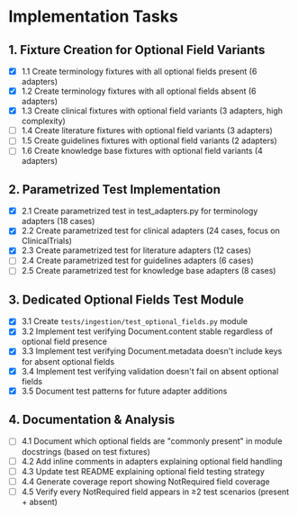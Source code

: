 # Implementation Tasks

## 1. Fixture Creation for Optional Field Variants

- [x] 1.1 Create terminology fixtures with all optional fields present (6 adapters)
- [x] 1.2 Create terminology fixtures with all optional fields absent (6 adapters)
- [x] 1.3 Create clinical fixtures with optional field variants (3 adapters, high complexity)
- [ ] 1.4 Create literature fixtures with optional field variants (3 adapters)
- [ ] 1.5 Create guidelines fixtures with optional field variants (2 adapters)
- [ ] 1.6 Create knowledge base fixtures with optional field variants (4 adapters)

## 2. Parametrized Test Implementation

- [x] 2.1 Create parametrized test in test_adapters.py for terminology adapters (18 cases)
- [x] 2.2 Create parametrized test for clinical adapters (24 cases, focus on ClinicalTrials)
- [x] 2.3 Create parametrized test for literature adapters (12 cases)
- [ ] 2.4 Create parametrized test for guidelines adapters (6 cases)
- [ ] 2.5 Create parametrized test for knowledge base adapters (8 cases)

## 3. Dedicated Optional Fields Test Module

- [x] 3.1 Create `tests/ingestion/test_optional_fields.py` module
- [x] 3.2 Implement test verifying Document.content stable regardless of optional field presence
- [x] 3.3 Implement test verifying Document.metadata doesn't include keys for absent optional fields
- [x] 3.4 Implement test verifying validation doesn't fail on absent optional fields
- [x] 3.5 Document test patterns for future adapter additions

## 4. Documentation & Analysis

- [ ] 4.1 Document which optional fields are "commonly present" in module docstrings (based on test fixtures)
- [ ] 4.2 Add inline comments in adapters explaining optional field handling
- [ ] 4.3 Update test README explaining optional field testing strategy
- [ ] 4.4 Generate coverage report showing NotRequired field coverage
- [ ] 4.5 Verify every NotRequired field appears in ≥2 test scenarios (present + absent)
